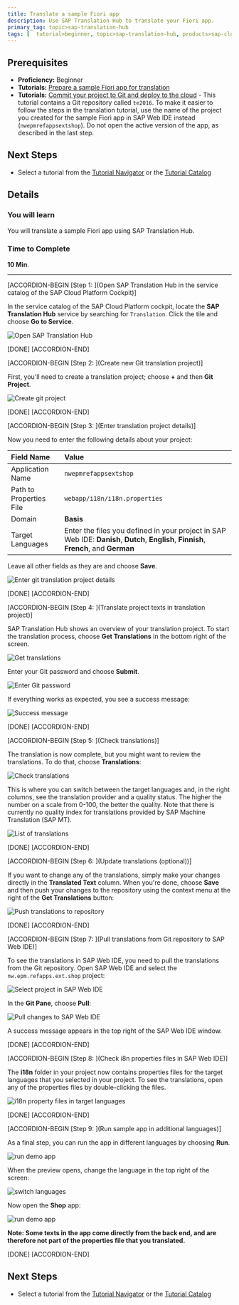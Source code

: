 ```yaml
---
title: Translate a sample Fiori app
description: Use SAP Translation Hub to translate your Fiori app.
primary_tag: topic>sap-translation-hub
tags: [  tutorial>beginner, topic>sap-translation-hub, products>sap-cloud-platform, topic>sapui5 ]
---
```


## Prerequisites  
 - **Proficiency:** Beginner
  - **Tutorials:** [Prepare a sample Fiori app for translation](http://www.sap.com/developer/tutorials/sth-prepare-fiori-app-translation.html)
 - **Tutorials:** [Commit your project to Git and deploy to the cloud](http://www.sap.com/developer/tutorials/teched-2016-5.html) - This tutorial contains a Git repository called `te2016`. To make it easier to follow the steps in the translation tutorial, use the name of the project you created for the sample Fiori app in SAP Web IDE instead (`nwepmrefappsextshop`). Do not open the active version of the app, as described in the last step.

## Next Steps
- Select a tutorial from the [Tutorial Navigator](http://www.sap.com/developer/tutorial-navigator.html) or the [Tutorial Catalog](http://www.sap.com/developer/tutorials.html)


## Details
### You will learn  
You will translate a sample Fiori app using SAP Translation Hub.

### Time to Complete
**10 Min**.

---
[ACCORDION-BEGIN [Step 1: ](Open SAP Translation Hub in the service catalog of the SAP Cloud Platform Cockpit)]

In the service catalog of the SAP Cloud Platform cockpit, locate the **SAP Translation Hub** service by searching for `Translation`. Click the tile and choose **Go to Service**.

![Open SAP Translation Hub](sth-translate-fiori-app-go-to-sth.png)

[DONE]
[ACCORDION-END]

[ACCORDION-BEGIN [Step 2: ](Create new Git translation project)]

First, you'll need to create a translation project; choose **+** and then **Git Project**.  

![Create git project](sth-translate-fiori-app-creategitproject.png)

[DONE]
[ACCORDION-END]

[ACCORDION-BEGIN [Step 3: ](Enter translation project details)]

Now you need to enter the following details about your project:

Field Name | Value
:-------------  | :-------------
Application Name | `nwepmrefappsextshop`
Path to Properties File | `webapp/i18n/i18n.properties`
Domain | **Basis**
Target Languages   | Enter the files you defined in your project in SAP Web IDE: **Danish**, **Dutch**, **English**, **Finnish**, **French**, and **German**

Leave all other fields as they are and choose **Save**.

![Enter git translation project details](sth-translate-fiori-app-project-details.png)

[DONE]
[ACCORDION-END]

[ACCORDION-BEGIN [Step 4: ](Translate project texts in translation project)]

SAP Translation Hub shows an overview of your translation project. To start the translation process, choose **Get Translations** in the bottom right of the screen.

![Get translations](sth-translate-fiori-app-get-translations.png)

Enter your Git password and choose **Submit**.

![Enter Git password](sth-translate-fiori-app-enter-git-password.png)

If everything works as expected, you see a success message:

![Success message](sth-translate-fiori-app-success-message.png)


[DONE]
[ACCORDION-END]


[ACCORDION-BEGIN [Step 5: ](Check translations)]

The translation is now complete, but you might want to review the translations. To do that, choose **Translations**:

![Check translations](sth-translate-fiori-app-translations.png)

This is where you can switch between the target languages and, in the right columns, see the translation provider and a quality status. The higher the number on a scale from 0-100, the better the quality. Note that there is currently no quality index for translations provided by SAP Machine Translation (SAP MT).

![List of translations](sth-translate-fiori-app-list-of-translations.png)

[DONE]
[ACCORDION-END]

[ACCORDION-BEGIN [Step 6: ](Update translations (optional))]

If you want to change any of the translations, simply make your changes directly in the **Translated Text** column. When you're done, choose **Save** and then push your changes to the repository using the context menu at the right of the **Get Translations** button:

![Push translations to repository](sth-translate-fiori-push-changes-repo.png)

[DONE]
[ACCORDION-END]

[ACCORDION-BEGIN [Step 7: ](Pull translations from Git repository to SAP Web IDE)]

To see the translations in SAP Web IDE, you need to pull the translations from the Git repository. Open SAP Web IDE and select the `nw.epm.refapps.ext.shop` project:

![Select project in SAP Web IDE](sth-translate-fiori-app-select-project-ide.png)

In the **Git Pane**, choose **Pull**:

![Pull changes to SAP Web IDE](sth-translate-fiori-app-pull-to-ide.png)

A success message appears in the top right of the SAP Web IDE window.

[DONE]
[ACCORDION-END]

[ACCORDION-BEGIN [Step 8: ](Check i8n properties files in SAP Web IDE)]

The **i18n** folder in your project now contains properties files for the target languages that you selected in your project. To see the translations, open any of the properties files by double-clicking the files.

![i18n property files in target languages](sth-translate-fiori-app-i18n-lang-property-files.png)


[DONE]
[ACCORDION-END]

[ACCORDION-BEGIN [Step 9: ](Run sample app in additional languages)]

As a final step, you can run the app in different languages by choosing **Run**.

![run demo app](sth-translate-fiori-app-run-demo.png)

When the preview opens, change the language in the top right of the screen:

![switch languages](sth-translate-fiori-app-switch-languages.png)

Now open the **Shop** app:

![run demo app](sth-translate-fiori-app-Shop.png)

**Note: Some texts in the app come directly from the back end, and are therefore not part of the properties file that you translated.**

[DONE]
[ACCORDION-END]


## Next Steps
- Select a tutorial from the [Tutorial Navigator](http://www.sap.com/developer/tutorial-navigator.html) or the [Tutorial Catalog](http://www.sap.com/developer/tutorials.html)

